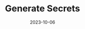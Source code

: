 ---
title: "Generate Secrets"
linkTitle: "Generate Secrets"
weight: 2
date: 2023-10-06
description: >
  Generating Secret Resources
---